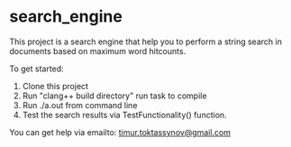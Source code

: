 # search_engine
This project is a search engine that help you to perform a string search in documents based on maximum word hitcounts.

To get started:
1. Clone this project
2. Run "clang++ build directory" run task to compile
3. Run ./a.out from command line
4. Test the search results via TestFunctionality() function.

You can get help via emailto: timur.toktassynov@gmail.com
